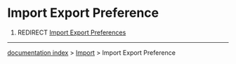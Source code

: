 # Import Export Preference
1.  REDIRECT [Import Export Preferences](Import_Export_Preferences.md)

---
[documentation index](../README.md) > [Import](Import_Workbench.md) > Import Export Preference
